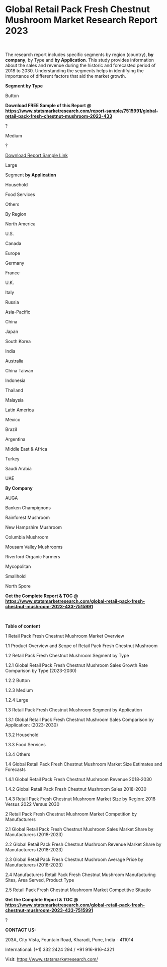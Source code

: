 <h1>Global Retail Pack Fresh Chestnut Mushroom Market Research Report 2023</h1><br/><p>The research report includes specific segments by region (country), <strong>by company</strong>, by Type and <strong>by Application</strong>. This study provides information about the sales and revenue during the historic and forecasted period of 2018 to 2030. Understanding the segments helps in identifying the importance of different factors that aid the market growth.</p>
 
 
 
 <p><strong>Segment by Type</strong></p>
 
 
 
 <p>Button</p>
 
 
 
 <div><b>Download FREE Sample of this Report @ <a href="https://www.statsmarketresearch.com/download-free-sample/7515991/global-retail-pack-fresh-chestnut-mushroom-2023-433">https://www.statsmarketresearch.com/report-sample/7515991/global-retail-pack-fresh-chestnut-mushroom-2023-433</a></b></div>
 
 
 
 <p>? </p>
 
 
 
 <p>Medium</p>
 
 
 
 <p>? </p>
 
 
 
 <p><a href="https://www.statsmarketresearch.com/download-free-sample/7515991/global-retail-pack-fresh-chestnut-mushroom-2023-433">Download Report Sample Link</a></p>
 
 
 
 <p>Large</p>
 
 
 
 <p>Segment <strong>by Application</strong></p>
 
 
 
 <p>Household</p>
 
 
 
 <p>Food Services</p>
 
 
 
 <p>Others</p>
 
 
 
 <p>By Region</p>
 
 
 
 <p>North America</p>
 
 
 
 <p>U.S.</p>
 
 
 
 <p>Canada</p>
 
 
 
 <p>Europe</p>
 
 
 
 <p>Germany</p>
 
 
 
 <p>France</p>
 
 
 
 <p>U.K.</p>
 
 
 
 <p>Italy</p>
 
 
 
 <p>Russia</p>
 
 
 
 <p>Asia-Pacific</p>
 
 
 
 <p>China</p>
 
 
 
 <p>Japan</p>
 
 
 
 <p>South Korea</p>
 
 
 
 <p>India</p>
 
 
 
 <p>Australia</p>
 
 
 
 <p>China Taiwan</p>
 
 
 
 <p>Indonesia</p>
 
 
 
 <p>Thailand</p>
 
 
 
 <p>Malaysia</p>
 
 
 
 <p>Latin America</p>
 
 
 
 <p>Mexico</p>
 
 
 
 <p>Brazil</p>
 
 
 
 <p>Argentina</p>
 
 
 
 <p>Middle East & Africa</p>
 
 
 
 <p>Turkey</p>
 
 
 
 <p>Saudi Arabia</p>
 
 
 
 <p>UAE</p>
 
 
 
 <p><strong>By Company</strong></p>
 
 
 
 <p>AUGA</p>
 
 
 
 <p>Banken Champignons</p>
 
 
 
 <p>Rainforest Mushroom</p>
 
 
 
 <p>New Hampshire Mushroom</p>
 
 
 
 <p>Columbia Mushroom</p>
 
 
 
 <p>Mousam Valley Mushrooms</p>
 
 
 
 <p>Riverford Organic Farmers</p>
 
 
 
 <p>Mycopolitan</p>
 
 
 
 <p>Smallhold</p>
 
 
 
 <p>North Spore</p>
 
 
 
 <div><b>Get the Complete Report & TOC @ <a href="https://www.statsmarketresearch.com/global-retail-pack-fresh-chestnut-mushroom-2023-433-7515991">https://www.statsmarketresearch.com/global-retail-pack-fresh-chestnut-mushroom-2023-433-7515991</a></b></div>
 
 
 
 <p><br />
 
 <b>Table of content</b></p>
 
 
 
 <p>1 Retail Pack Fresh Chestnut Mushroom Market Overview<br />
 
 1.1 Product Overview and Scope of Retail Pack Fresh Chestnut Mushroom<br />
 
 1.2 Retail Pack Fresh Chestnut Mushroom Segment by Type<br />
 
 1.2.1 Global Retail Pack Fresh Chestnut Mushroom Sales Growth Rate Comparison by Type (2023-2030)<br />
 
 1.2.2 Button<br />
 
 1.2.3 Medium<br />
 
 1.2.4 Large<br />
 
 1.3 Retail Pack Fresh Chestnut Mushroom Segment by Application<br />
 
 1.3.1 Global Retail Pack Fresh Chestnut Mushroom Sales Comparison by Application: (2023-2030)<br />
 
 1.3.2 Household<br />
 
 1.3.3 Food Services<br />
 
 1.3.4 Others<br />
 
 1.4 Global Retail Pack Fresh Chestnut Mushroom Market Size Estimates and Forecasts<br />
 
 1.4.1 Global Retail Pack Fresh Chestnut Mushroom Revenue 2018-2030<br />
 
 1.4.2 Global Retail Pack Fresh Chestnut Mushroom Sales 2018-2030<br />
 
 1.4.3 Retail Pack Fresh Chestnut Mushroom Market Size by Region: 2018 Versus 2022 Versus 2030<br />
 
 2 Retail Pack Fresh Chestnut Mushroom Market Competition by Manufacturers<br />
 
 2.1 Global Retail Pack Fresh Chestnut Mushroom Sales Market Share by Manufacturers (2018-2023)<br />
 
 2.2 Global Retail Pack Fresh Chestnut Mushroom Revenue Market Share by Manufacturers (2018-2023)<br />
 
 2.3 Global Retail Pack Fresh Chestnut Mushroom Average Price by Manufacturers (2018-2023)<br />
 
 2.4 Manufacturers Retail Pack Fresh Chestnut Mushroom Manufacturing Sites, Area Served, Product Type<br />
 
 2.5 Retail Pack Fresh Chestnut Mushroom Market Competitive Situatio</p>
 
 
 
 <div><b>Get the Complete Report & TOC @ <a href="https://www.statsmarketresearch.com/global-retail-pack-fresh-chestnut-mushroom-2023-433-7515991">https://www.statsmarketresearch.com/global-retail-pack-fresh-chestnut-mushroom-2023-433-7515991</a></b></div>
 
 
 
 <p>? </p>
 
 
 
 <p><b>CONTACT US:</b><br />
 
 203A, City Vista, Fountain Road, Kharadi, Pune, India - 411014<br />
 
 International: (+1) 332 2424 294 / +91 916-916-4321<br />
 
 Visit: <a href="https://www.statsmarketresearch.com/">https://www.statsmarketresearch.com/</a></p>